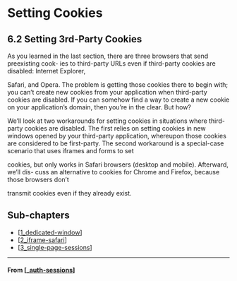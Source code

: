 # Setting Cookies

## **6.2 Setting 3rd-Party Cookies**

As you learned in the last section, there are three browsers that send preexisting cook-
ies to third-party URLs even if third-party cookies are disabled: Internet Explorer,

Safari, and Opera. The problem is getting those cookies there to begin with; you can’t
create new cookies from your application when third-party cookies are disabled. If you
can somehow find a way to create a new cookie on your application’s domain, then
you’re in the clear. But how?

We’ll look at two workarounds for setting cookies in situations where third-party
cookies are disabled. The first relies on setting cookies in new windows opened by
your third-party application, whereupon those cookies are considered to be first-party.
The second workaround is a special-case scenario that uses iframes and forms to set

cookies, but only works in Safari browsers (desktop and mobile). Afterward, we’ll dis-
cuss an alternative to cookies for Chrome and Firefox, because those browsers don’t

transmit cookies even if they already exist.

## **Sub-chapters**

- [[1_dedicated-window]]
- [[2_iframe-safari]]
- [[3_single-page-sessions]]

---

#### From [[_auth-sessions]]

[//begin]: # "Autogenerated link references for markdown compatibility"
[1_dedicated-window]: 1_dedicated-window "1_dedicated-window"
[2_iframe-safari]: 2_iframe-safari "iFrame Safari"
[3_single-page-sessions]: 3_single-page-sessions "Single Page Sessions"
[_auth-sessions]: ../_auth-sessions "6️⃣ Auth & Sessions"
[//end]: # "Autogenerated link references"
